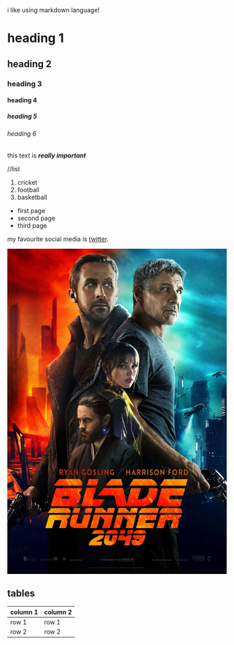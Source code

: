 i like using markdown language!

# heading 1
## heading 2
### heading 3
#### heading 4
##### heading 5
###### heading 6

this text is ***really important***

//list 

1. cricket
2. football
3. basketball 

- first page
- second page
- third page

my favourite social media is [twitter](https://x.com/?lang=en&mx=2).

![blade runner](/images/br.jpg)

## tables

column 1 | column 2
-- | --
row 1 | row 1 
row 2 | row 2

